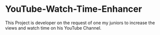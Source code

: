 # YouTube-Watch-Time-Enhancer
This Project is developer on the request of one my juniors to increase the views and watch time on his YouTube Channel.
